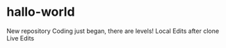 # hallo-world
New repository
Coding just began, there are levels!
Local Edits after clone
Live Edits
